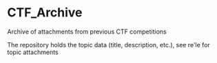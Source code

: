 # CTF_Archive
Archive of attachments from previous CTF competitions

The repository holds the topic data (title, description, etc.), see re'le for topic attachments
